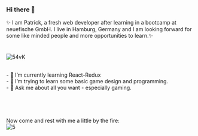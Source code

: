 ### Hi there 👋

✨ I am Patrick, a fresh web developer after learning in a bootcamp at neuefische GmbH. 
I live in Hamburg, Germany and I am looking forward for some like minded people and more opportunities to learn.✨
#

![54vK](https://user-images.githubusercontent.com/91140138/148703087-5b73f8c5-52db-4679-8c7e-8e5cb7901678.gif)

<br>
- 🌱 I’m currently learning React-Redux
<br>
- 👾 I’m trying to learn some basic game design and programming.
<br>
- 💬 Ask me about all you want - especially gaming.
<br>


#
#
<br>


Now come and rest with me a little by the fire:
<br>![5](https://user-images.githubusercontent.com/91140138/148702830-48fd4f9d-5dfa-4ac7-805b-d829886c228f.gif)
